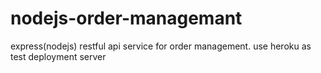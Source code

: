 # nodejs-order-managemant
express(nodejs) restful api service for order management.
use heroku as test deployment server
